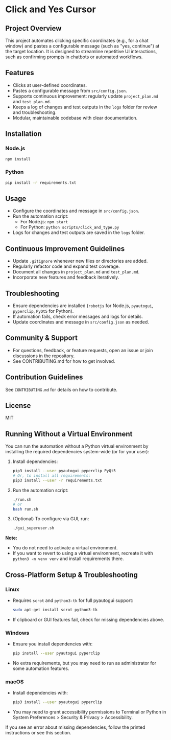 # Click and Yes Cursor

## Project Overview
This project automates clicking specific coordinates (e.g., for a chat window) and pastes a configurable message (such as "yes, continue") at the target location. It is designed to streamline repetitive UI interactions, such as confirming prompts in chatbots or automated workflows.

## Features
- Clicks at user-defined coordinates.
- Pastes a configurable message from `src/config.json`.
- Supports continuous improvement: regularly update `project_plan.md` and `test_plan.md`.
- Keeps a log of changes and test outputs in the `logs` folder for review and troubleshooting.
- Modular, maintainable codebase with clear documentation.

## Installation

### Node.js
```bash
npm install
```

### Python
```bash
pip install -r requirements.txt
```

## Usage

- Configure the coordinates and message in `src/config.json`.
- Run the automation script:
  - For Node.js: `npm start`
  - For Python: `python scripts/click_and_type.py`
- Logs for changes and test outputs are saved in the `logs` folder.

## Continuous Improvement Guidelines
- Update `.gitignore` whenever new files or directories are added.
- Regularly refactor code and expand test coverage.
- Document all changes in `project_plan.md` and `test_plan.md`.
- Incorporate new features and feedback iteratively.

## Troubleshooting
- Ensure dependencies are installed (`robotjs` for Node.js, `pyautogui`, `pyperclip`, `PyQt5` for Python).
- If automation fails, check error messages and logs for details.
- Update coordinates and message in `src/config.json` as needed.

## Community & Support
- For questions, feedback, or feature requests, open an issue or join discussions in the repository.
- See CONTRIBUTING.md for how to get involved.

## Contribution Guidelines
See `CONTRIBUTING.md` for details on how to contribute.

## License
MIT

## Running Without a Virtual Environment

You can run the automation without a Python virtual environment by installing the required dependencies system-wide (or for your user):

1. Install dependencies:
   ```bash
   pip3 install --user pyautogui pyperclip PyQt5
   # Or, to install all requirements:
   pip3 install --user -r requirements.txt
   ```

2. Run the automation script:
   ```bash
   ./run.sh
   # or
   bash run.sh
   ```

3. (Optional) To configure via GUI, run:
   ```bash
   ./gui_superuser.sh
   ```

**Note:**
- You do not need to activate a virtual environment.
- If you want to revert to using a virtual environment, recreate it with `python3 -m venv venv` and install requirements there.

## Cross-Platform Setup & Troubleshooting

### Linux
- Requires `scrot` and `python3-tk` for full pyautogui support:
  ```bash
  sudo apt-get install scrot python3-tk
  ```
- If clipboard or GUI features fail, check for missing dependencies above.

### Windows
- Ensure you install dependencies with:
  ```bash
  pip install --user pyautogui pyperclip
  ```
- No extra requirements, but you may need to run as administrator for some automation features.

### macOS
- Install dependencies with:
  ```bash
  pip3 install --user pyautogui pyperclip
  ```
- You may need to grant accessibility permissions to Terminal or Python in System Preferences > Security & Privacy > Accessibility.

If you see an error about missing dependencies, follow the printed instructions or see this section.
